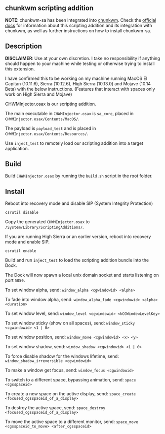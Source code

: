 ## chunkwm scripting addition

**NOTE**: chunkwm-sa has been integrated into [chunkwm](https://github.com/koekeishiya/chunkwm).
Check the [official docs](https://koekeishiya.github.io/chunkwm/docs/sa.html) for information about this scripting addition
and its integration with chunkwm, as well as further instructions on how to install chunkwm-sa.

## Description

**DISCLAIMER**: Use at your own discretion. I take no responsibility if anything should happen to your
machine while testing or otherwise trying to install this extension.

I have confirmed this to be working on my machine running MacOS El Capitan (10.11.6), Sierra (10.12.6), High Sierra (10.13.0) and Mojave (10.14 Beta) with the below instructions.
(Features that interact with spaces only work on High Sierra and Mojave)

CHWMInjector.osax is our scripting addition.

The main executable in `CHWMInjector.osax` is `sa_core`, placed in `CHWMInjector.osax/Contents/MacOS/`.

The payload is `payload_test` and is placed in `CHWMInjector.osax/Contents/Resources/`.

Use `inject_test` to remotely load our scripting addition into a target application.

## Build

Build `CHWMInjector.osax` by running the `build.sh` script in the root folder.

## Install

Reboot into recovery mode and disable SIP (System Integrity Protection)
```
csrutil disable
```

Copy the generated `CHWMInjector.osax` to `/System/Library/ScriptingAdditions/`.

If you are running High Sierra or an earlier version, reboot into recovery mode and enable SIP.
```
csrutil enable
```

Build and run `inject_test` to load the scripting addition bundle into the Dock.

The Dock will now spawn a local unix domain socket and starts listening on port `5050`.

To set window alpha, send: `window_alpha <cgwindowid> <alpha>`

To fade into window alpha, send: `window_alpha_fade <cgwindowid> <alpha> <duration>`

To set window level, send: `window_level <cgwindowid> <kCGWindowLevelKey>`

To set window sticky (show on all spaces), send: `window_sticky <cgwindowid> <1 | 0>`

To set window position, send: `window_move <cgwindowid> <x> <y>`

To set window shadow, send: `window_shadow <cgwindowid> <1 | 0>`

To force disable shadow for the windows lifetime, send: `window_shadow_irreversible <cgwindowid>`

To make a window get focus, send: `window_focus <cgwindowid>`

To switch to a different space, bypassing animation, send: `space <cgsspaceid>`

To create a new space on the active display, send: `space_create <focused_cgsspaceid_of_a_display>`

To destroy the active space, send: `space_destroy <focused_cgsspaceid_of_a_display>`

To move the active space to a different monitor, send: `space_move <cgsspaceid_to_move> <after_cgsspaceid>`
